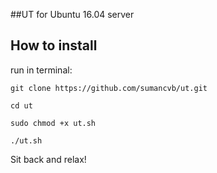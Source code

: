 ##UT for Ubuntu 16.04 server
## How to install
run in terminal:


    git clone https://github.com/sumancvb/ut.git
    
    cd ut
    
    sudo chmod +x ut.sh
    
    ./ut.sh
    
    
Sit back and relax!
